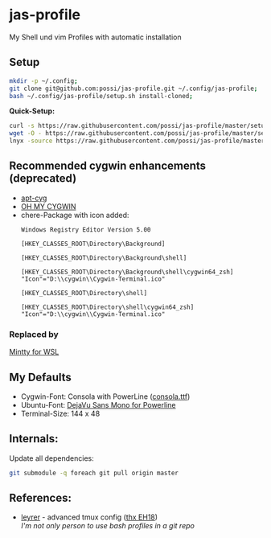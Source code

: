 jas-profile
===========

My Shell und vim Profiles with automatic installation

Setup
-----

```bash
mkdir -p ~/.config;
git clone git@github.com:possi/jas-profile.git ~/.config/jas-profile;
bash ~/.config/jas-profile/setup.sh install-cloned;
```

**Quick-Setup:**
```bash
curl -s https://raw.githubusercontent.com/possi/jas-profile/master/setup.sh | bash; # or
wget -O - https://raw.githubusercontent.com/possi/jas-profile/master/setup.sh | bash; # or
lnyx -source https://raw.githubusercontent.com/possi/jas-profile/master/setup.sh | bash;
```

Recommended cygwin enhancements (deprecated)
-------------------------------
* [apt-cyg](https://github.com/transcode-open/apt-cyg)
* [OH MY CYGWIN](https://github.com/haithembelhaj/oh-my-cygwin)
* chere-Package with icon added:
  ```reg
  Windows Registry Editor Version 5.00
  
  [HKEY_CLASSES_ROOT\Directory\Background]
  
  [HKEY_CLASSES_ROOT\Directory\Background\shell]
  
  [HKEY_CLASSES_ROOT\Directory\Background\shell\cygwin64_zsh]
  "Icon"="D:\\cygwin\\Cygwin-Terminal.ico"
  
  [HKEY_CLASSES_ROOT\Directory\shell]
  
  [HKEY_CLASSES_ROOT\Directory\shell\cygwin64_zsh]
  "Icon"="D:\\cygwin\\Cygwin-Terminal.ico"
  ```


### Replaced by
[Mintty for WSL](https://github.com/mintty/wsltty)

My Defaults
-----------
* Cygwin-Font: Consola with PowerLine ([consola.ttf](https://github.com/nicolalamacchia/powerline-consolas))
* Ubuntu-Font: [DejaVu Sans Mono for Powerline](https://github.com/powerline/fonts)
* Terminal-Size: 144 x 48

Internals:
----------

Update all dependencies:
```bash
git submodule -q foreach git pull origin master
```

References:
-----------

* [leyrer](https://github.com/leyrer/linux-home) - advanced tmux config ([thx EH18](https://www.youtube.com/watch?v=uxpUeieWHD8))  
  *I'm not only person to use bash profiles in a git repo*
